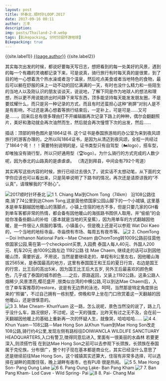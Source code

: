 ```yaml
---
layout: post
title: 环泰北.顺时针LOOP.2017
date: 2017-09-16 00:11
author: 三丰
description:
img: posts/Thailand-2-0.webp
tags: [Bikepacking, 分时分段环游地球]
Bikepacking: true
---
```

{{site.label1}} <a href="/about">{{page.author}}</a> {{site.label2}}

其实每次出发的时候，都说好要每天写日志，想把看到的每一处美好的风景，遇到的每一个有趣的灵魂都记录下来，可是说真，骑行旅行有时每天真的是很累，到了目的地一心想着洗个热水澡或者泡个温泉，然后吃点美食或者当地特色的食物，最后可以躺在舒服的床上一动不动的回忆满满的一天，有时也没什么精力和一些陌生的当地人以及刚认识的朋友谈谈天，说说地，了解下同是作为地球人的想法和理想，所以更不用说能挤出时间静下来写东西，顶多能坚持每天能发发朋友圈，不是要炫耀什么，而只是另一种记录的方式，而且有时还蛮担心这种“刷屏”对别人是不是有影响，不过还是满心想着等旅行结束后，一定补上，可是可是……又可是……，回来后总有很多理由打不开编辑器再次记录下路上的种种，偶尔会翻翻照片，美好和激动就会再次油然而生，然后就会再次憧憬下次的出发，然后……

插话：顶部的特色图片是1864证书.
这个证书是泰国旅游局的办公室为来到夜风颂旅行的游客办理的，之所以叫1864证书，是因为从清迈到夜风颂，全程一共经过了1864个弯！！！需要特别说明的是，证书类型只有自驾型（🏍logo），搭车型，却唯独没有骑行型，所以只好通用型（🏆logo）。为什么骑行的方式完成的人数少呢，因为泰北的山路真的是虐虐虐。
（清迈到拜县，中间会有792个弯道）

其实再写这些内容的时候，旅行已经过去很久了，说实话不太想动笔，从下面的文字你应该也可以看出来，只是简单说明了下路书的情况，再次还是请原谅我的“不认真”，请理解我的“不耐心”。

<img title="2017顺时针环泰北" src="https://i2.wp.com/isanfeng.files.wordpress.com/2017/12/9.png?ssl=1&amp;w=450" />

<img src="https://i0.wp.com/isanfeng.files.wordpress.com/2017/12/1.png?ssl=1&amp;w=450" alt="1" />
1. Chiang Mai到Chom Tong（74km）
沿108公路往南,骑了74公里到达Chom Tong,这是茵他侬国家公园山脚下的一个小城镇, 这里基本是单车翻越因他暖山的落脚点，小镇上住宿的地方不多，但是只要几家的GH看到单车客都非常的热情，都会备有因他暖山的海拔路书图供人取用，并“偷偷”的会给你准备些翻山的补给（基本就是当地的天皇蕉），因为用单车的方式翻越因他暖，是一件很让人佩服的事情。小镇虽小，但是晚上还是可以参观 Wat Doi Kaeo的，一个当地的地标寺庙，寺庙傍有市场、每周五有夜市等。

<img src="https://i2.wp.com/isanfeng.files.wordpress.com/2017/12/2.png?ssl=1&amp;w=450" alt="2" />
2. ChomTong－Doi Inthanon National Park－Mae Cheam
由ChomTong转1009公路前往茵他侬国家公园,需在第一个checkpoint买票, 入园费 泰国人每人40元、外国人200元、机车20元
由1009公路左边 1192公路 往 Mae Chaem, 继续走的话可以到因他暖山顶，需要折返，不用说，当然是要继续走的，单程有8公里左右，因他暖山海拔2565米，是泰国最高的地方，这里有泰国国王和王后的夏日行宫，右边是国王的行宫，比王后的高出5米，因为国王比王后大五岁, 另外王后最喜欢的颜色紫色，几乎成了泰国的城市颜色……之后，原路返回，又装上1192公路，这条公路人烟稀少,风景漂亮,樱花盛开 ,很类似台湾的中横公路,可以到达Mae Chaem后，入住了单车客推荐的restore，说是有无边界的泳池，呵呵，当然那是特定角度排出来的“照骗”，不过自己拥有一栋别墅，傍晚和早上坐在门口欣赏着这一天翻越的因他暖山，还是很惬意的。
<div></div>
<div></div>
<img src="https://i1.wp.com/isanfeng.files.wordpress.com/2017/12/3.png?ssl=1&amp;w=450" alt="3" />
3. Mae Cheam- KhunYuam
这一路，怎么说呢，景色当然没的说了，路上几乎没什么车，路况很好，不过呢，这一天的强度，比昨天有过之无不及，会在前一天翻越因他暖上的基础上重新再一次的怀疑人生，就像哭，哈哈哈哈……

<img src="https://i1.wp.com/isanfeng.files.wordpress.com/2017/12/4.png?ssl=1&amp;w=450" alt="4" />
4. Khun Yuam－108公路－Mae Hong Son
从Khun Yuam到Mae Hong Son改走108公路,骑行约4公里,发现左侧有路标往DOIWIANCLA WILDLIFE SANCTUARY HEADQUARTERS,入口有警卫,徴得同意后进入, 里面有一很美丽的水森林 若要更深入,则须搭竹筏
在到达Mae Hong Son之前可以去参观下长颈族，长颈族在泰国属于克伦族，分布很广，整个村子现在基本都是商业化，其实已经没什么意思了
还是继续前往Mae Hong Son，这个城镇其实还算大，住宿有非常多选择，可以选择在湖畔的周围住宿，晚上湖畔有夜市，也有PUB 很是热闹。

<img src="https://i1.wp.com/isanfeng.files.wordpress.com/2017/12/5.png?ssl=1&amp;w=450" alt="5" />
5. Mae Hong Son- Pang Oung Lake

<img src="https://i0.wp.com/isanfeng.files.wordpress.com/2017/12/6.png?ssl=1&amp;w=450" alt="6" />
6. Pang Oung Lake- Ban Pang Kham

<img src="https://i1.wp.com/isanfeng.files.wordpress.com/2017/12/7.png?ssl=1&amp;w=450" alt="7" />
7. Ban Pang Kham- Lod Cave - Wild Spring- Pai

<img src="https://i0.wp.com/isanfeng.files.wordpress.com/2017/12/8.png?ssl=1&amp;w=450" alt="8" />
8. Pai- Chang Mai
